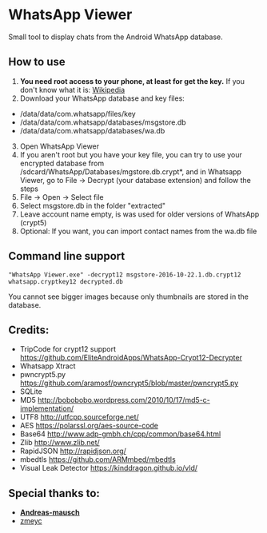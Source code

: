 # WhatsApp Viewer

Small tool to display chats from the Android WhatsApp database.

## How to use

1. **You need root access to your phone, at least for get the key.** If you don't know what it is: [Wikipedia](https://en.wikipedia.org/wiki/Rooting_%28Android%29)
2. Download your WhatsApp database and key files:
  - /data/data/com.whatsapp/files/key
  - /data/data/com.whatsapp/databases/msgstore.db
  - /data/data/com.whatsapp/databases/wa.db
3. Open WhatsApp Viewer
4. If you aren't root but you have your key file, you can try to use your encrypted database from /sdcard/WhatsApp/Databases/mgstore.db.crypt*, and in Whatsapp Viewer, go to File -> Decrypt (your database extension) and follow the steps
5. File -> Open -> Select file
6. Select msgstore.db in the folder "extracted"
7. Leave account name empty, is was used for older versions of WhatsApp (crypt5)
8. Optional: If you want, you can import contact names from the wa.db file

## Command line support

```
"WhatsApp Viewer.exe" -decrypt12 msgstore-2016-10-22.1.db.crypt12 whatsapp.cryptkey12 decrypted.db
```

You cannot see bigger images because only thumbnails are stored in the database.

## Credits:

* TripCode for crypt12 support https://github.com/EliteAndroidApps/WhatsApp-Crypt12-Decrypter
* Whatsapp Xtract
* pwncrypt5.py https://github.com/aramosf/pwncrypt5/blob/master/pwncrypt5.py
* SQLite
* MD5 http://bobobobo.wordpress.com/2010/10/17/md5-c-implementation/
* UTF8 http://utfcpp.sourceforge.net/
* AES https://polarssl.org/aes-source-code
* Base64 http://www.adp-gmbh.ch/cpp/common/base64.html
* Zlib http://www.zlib.net/
* RapidJSON http://rapidjson.org/
* mbedtls https://github.com/ARMmbed/mbedtls
* Visual Leak Detector https://kinddragon.github.io/vld/

## Special thanks to:

  * [**Andreas-mausch**](https://github.com/andreas-mausch/whatsapp-viewer)
  * [zmeyc](https://github.com/zmeyc/whatsapp-viewer)
